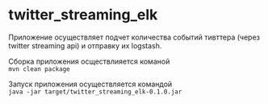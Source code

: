 # twitter_streaming_elk

Приложение осуществляет подчет количества событий тивттера (через twitter streaming api) и отправку их logstash.

Сборка приложения осществлияется команой  
`mvn clean package`

Запуск приложения осуществляется командой  
`java -jar target/twitter_streaming_elk-0.1.0.jar`
